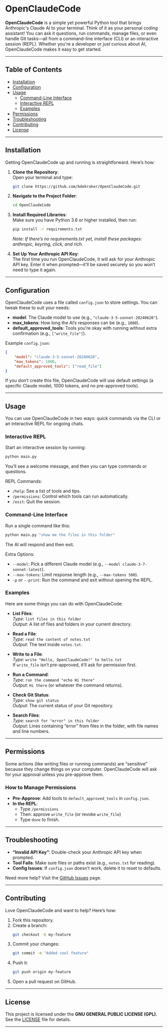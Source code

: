 # OpenClaudeCode

**OpenClaudeCode** is a simple yet powerful Python tool that brings Anthropic's Claude AI to your terminal. Think of it as your personal coding assistant! You can ask it questions, run commands, manage files, or even handle Git tasks—all from a command-line interface (CLI) or an interactive session (REPL). Whether you're a developer or just curious about AI, OpenClaudeCode makes it easy to get started.

---

## Table of Contents

- [Installation](#installation)
- [Configuration](#configuration)
- [Usage](#usage)
  - [Command-Line Interface](#command-line-interface)
  - [Interactive REPL](#interactive-repl)
  - [Examples](#examples)
- [Permissions](#permissions)
- [Troubleshooting](#troubleshooting)
- [Contributing](#contributing)
- [License](#license)

---

## Installation

Getting OpenClaudeCode up and running is straightforward. Here’s how:

1. **Clone the Repository**:  
   Open your terminal and type:
   ```bash
   git clone https://github.com/bdekraker/OpenClaudeCode.git
   ```
2. **Navigate to the Project Folder**:
   ```bash
   cd OpenClaudeCode
   ```
3. **Install Required Libraries**:  
   Make sure you have Python 3.6 or higher installed, then run:
   ```bash
   pip install -r requirements.txt
   ```
   *Note: If there’s no requirements.txt yet, install these packages: anthropic, keyring, click, and rich.*

4. **Set Up Your Anthropic API Key**:  
   The first time you run OpenClaudeCode, it will ask for your Anthropic API key. Enter it when prompted—it’ll be saved securely so you won’t need to type it again.

---

## Configuration

OpenClaudeCode uses a file called `config.json` to store settings. You can tweak these to suit your needs:

- **model**: The Claude model to use (e.g., `"claude-3-5-sonnet-20240620"`).
- **max_tokens**: How long the AI’s responses can be (e.g., `1000`).
- **default_approved_tools**: Tools you’re okay with running without extra confirmation (e.g., `["write_file"]`).

Example `config.json`:

```json
{
    "model": "claude-3-5-sonnet-20240620",
    "max_tokens": 1000,
    "default_approved_tools": ["read_file"]
}
```

If you don’t create this file, OpenClaudeCode will use default settings (a specific Claude model, 1000 tokens, and no pre-approved tools).

---

## Usage

You can use OpenClaudeCode in two ways: quick commands via the CLI or an interactive REPL for ongoing chats.


### Interactive REPL

Start an interactive session by running:

```bash
python main.py
```

You’ll see a welcome message, and then you can type commands or questions.

REPL Commands:

- `/help`: See a list of tools and tips.
- `/permissions`: Control which tools can run automatically.
- `/exit`: Quit the session.


### Command-Line Interface

Run a single command like this:

```bash
python main.py "show me the files in this folder"
```

The AI will respond and then exit.

Extra Options:

- `--model`: Pick a different Claude model (e.g., `--model claude-3-7-sonnet-latest`).
- `--max-tokens`: Limit response length (e.g., `--max-tokens 500`).
- `-p` or `--print`: Run the command and exit without opening the REPL.

### Examples

Here are some things you can do with OpenClaudeCode:

- **List Files**:  
  *Type*: `list files in this folder`  
  *Output*: A list of files and folders in your current directory.

- **Read a File**:  
  *Type*: `read the content of notes.txt`  
  *Output*: The text inside `notes.txt`.

- **Write to a File**:  
  *Type*: `write "Hello, OpenClaudeCode!" to hello.txt`  
  If `write_file` isn’t pre-approved, it’ll ask for permission first.

- **Run a Command**:  
  *Type*: `run the command "echo Hi there"`  
  *Output*: `Hi there` (or whatever the command returns).

- **Check Git Status**:  
  *Type*: `show git status`  
  *Output*: The current status of your Git repository.

- **Search Files**:  
  *Type*: `search for "error" in this folder`  
  *Output*: Lines containing “error” from files in the folder, with file names and line numbers.

---

## Permissions

Some actions (like writing files or running commands) are “sensitive” because they change things on your computer. OpenClaudeCode will ask for your approval unless you pre-approve them.

### How to Manage Permissions

- **Pre-Approve**: Add tools to `default_approved_tools` in `config.json`.
- **In the REPL**:
  - Type `/permissions`
  - Then: approve `write_file` (or revoke `write_file`)
  - Type `done` to finish.

---

## Troubleshooting

- **“Invalid API Key”**: Double-check your Anthropic API key when prompted.
- **Tool Fails**: Make sure files or paths exist (e.g., `notes.txt` for reading).
- **Config Issues**: If `config.json` doesn’t work, delete it to reset to defaults.

Need more help? Visit the [GitHub Issues](https://github.com/bdekraker/OpenClaudeCode/issues) page.

---

## Contributing

Love OpenClaudeCode and want to help? Here’s how:

1. Fork this repository.
2. Create a branch:
   ```bash
   git checkout -b my-feature
   ```
3. Commit your changes:
   ```bash
   git commit -m "Added cool feature"
   ```
4. Push it:
   ```bash
   git push origin my-feature
   ```
5. Open a pull request on GitHub.

---

## License

This project is licensed under the **GNU GENERAL PUBLIC LICENSE (GPL)**. See the [LICENSE](LICENSE) file for details.

---


